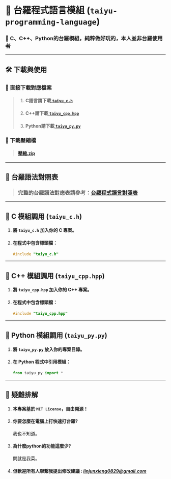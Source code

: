 # 📜 台羅程式語言模組 (`taiyu-programming-language`)
### 🚀 C、C++、Python的台羅模組，純粹做好玩的，本人並非台羅使用者

---

## 🛠️ **下載與使用**
### **🔹 直接下載對應檔案**
> 1. #### C語言請下載[ `taiyu_c.h` ](https://github.com/Alan20050829/taiyu-programming-language/blob/main/taiyu_c.h)
> 2. #### C++請下載[ `taiyu_cpp.hpp` ](https://github.com/Alan20050829/taiyu-programming-language/blob/main/taiyu_cpp.hpp)
> 3. #### Python請下載[ `taiyu_py.py` ](https://github.com/Alan20050829/taiyu-programming-language/blob/main/taiyu_py.py)
### **🔹 下載壓縮檔**
> #### [壓縮.zip](https://github.com/Alan20050829/taiyu-programming-language/archive/refs/heads/main.zip)

---
## 🔗 **台羅語法對照表**

> ### 完整的台羅語法對應表請參考：[台羅程式語言對照表](taiyu_language_mapping.md)


---

## 🔹 **C 模組調用 (`taiyu_c.h`)**
1. #### **將 `taiyu_c.h` 加入你的 C 專案**。
2. #### **在程式中包含標頭檔**：
   ```c
   #include "taiyu_c.h"
   ```

---

## 🔹 **C++ 模組調用 (`taiyu_cpp.hpp`)**
1. #### **將 `taiyu_cpp.hpp` 加入你的 C++ 專案**。
2. #### **在程式中包含標頭檔**：
   ```cpp
   #include "taiyu_cpp.hpp"
   ```

---

## 🔹 **Python 模組調用 (`taiyu_py.py`)**
1. #### **將 `taiyu_py.py` 放入你的專案目錄**。
2. #### **在 Python 程式中引用模組**：
   ```python
   from taiyu_py import *
   ```

---

## 📜 **疑難排解**
1. #### **本專案基於 `MIT License`，自由開源！**
2. #### **你要怎麼在電腦上打快速打台羅?**  
   我也不知道。  
3. #### **為什麼python的功能這麼少?**  
   問就是我菜。  
4. #### **但歡迎所有人聯繫我提出修改建議 : *linjunxieng0829@gmail.com***


